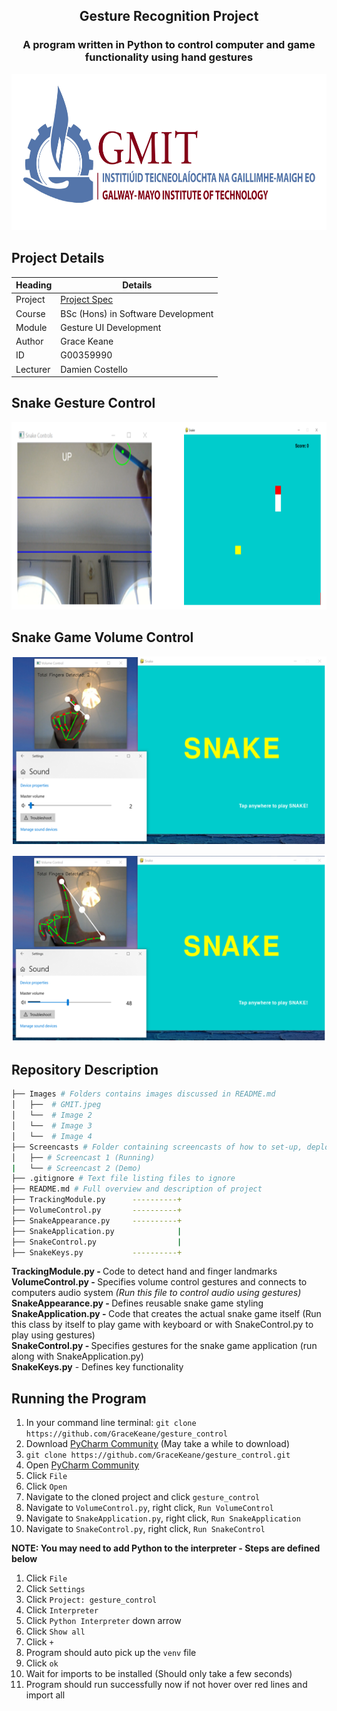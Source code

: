 <h2 align="center">
    Gesture Recognition Project
</h3>

<h3 align="center">
    A program written in Python to control computer and game functionality using hand gestures
</h4>

<p align="center">
  <img src="./Images/GMIT.jpeg" width=600 height=250/>
</p>

## Project Details
Heading  | Details
-------- | -------------------------------------
Project  | [Project Spec](https://learnonline.gmit.ie/pluginfile.php/316035/mod_resource/content/0/Gesture%20Based%20UI%20Project.pdf)
Course   | BSc (Hons) in Software Development
Module   | Gesture UI Development
Author   | Grace Keane 
ID       | G00359990
Lecturer | Damien Costello

## Snake Gesture Control
<p align="center">
  <img src="./Images/Snake.PNG" width=700 height=300/>
</p>

## Snake Game Volume Control

<p align="center">
  <img src="./Images/Low.PNG" width=600 height=300/>
</p>
<p align="center">
  <img src="./Images/Volume.PNG" width=600 height=300/>
</p>

## Repository Description
```bash
├── Images # Folders contains images discussed in README.md
│   ├──  # GMIT.jpeg
│   └──  # Image 2
│   └──  # Image 3
│   └──  # Image 4
├── Screencasts # Folder containing screencasts of how to set-up, deploy and run project
│   ├── # Screencast 1 (Running)
|   └── # Screencast 2 (Demo)
├── .gitignore # Text file listing files to ignore
├── README.md # Full overview and description of project
├── TrackingModule.py      ----------+               
├── VolumeControl.py       ----------+
├── SnakeAppearance.py     ----------+
├── SnakeApplication.py              |
├── SnakeControl.py                  |
├── SnakeKeys.py           ----------+

```

<b>TrackingModule.py - </b> Code to detect hand and finger landmarks<br>
<b>VolumeControl.py - </b> Specifies volume control gestures and connects to computers audio system <i>(Run this file to control audio using gestures)</i> <br>
<b>SnakeAppearance.py - </b> Defines reusable snake game styling <br>
<b>SnakeApplication.py - </b> Code that creates the actual snake game itself (Run this class by itself to play game with keyboard or with SnakeControl.py to play using gestures)<br>
 <b>SnakeControl.py - </b> Specifies gestures for the snake game application (run along with SnakeApplication.py) <br>
 <b>SnakeKeys.py</b> - Defines key functionality <br>

## Running the Program
1. In your command line terminal: ```git clone https://github.com/GraceKeane/gesture_control```<br>
2. Download [PyCharm Community](https://www.jetbrains.com/pycharm/download/#section=windows) (May take a while to download)
3. ```git clone https://github.com/GraceKeane/gesture_control.git```
4. Open [PyCharm Community](https://www.jetbrains.com/pycharm/download/#section=windows)
5. Click ```File```
6. Click ```Open```
7. Navigate to the cloned project and click ```gesture_control```
8. Navigate to ```VolumeControl.py```, right click, ```Run VolumeControl```
9. Navigate to ```SnakeApplication.py```, right click, ```Run SnakeApplication```
10. Navigate to ```SnakeControl.py```, right click, ```Run SnakeControl```

<b>NOTE: You may need to add Python to the interpreter - Steps are defined below</b>
1. Click ```File```
2. Click ```Settings```
3. Click ```Project: gesture_control```
4. Click ```Interpreter```
5. Click ```Python Interpreter``` down arrow
6. Click ```Show all```
7. Click ```+```
8. Program should auto pick up the ```venv``` file
9. Click ```ok```
10. Wait for imports to be installed (Should only take a few seconds)
11. Program should run successfully now if not hover over red lines and import all
